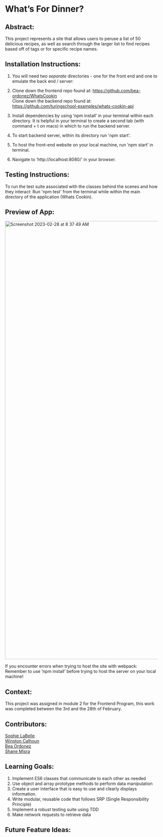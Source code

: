 # What’s For Dinner?

## Abstract:
[//]: <>
This project represents a site that allows users to peruse a list of 50 delicious recipes, as well as search through the larger list to find recipes based off of tags or for specific recipe names.


## Installation Instructions:
[//]: <>
1. You will need two *separate* directories - one for the front end and one to emulate the back end / server:

1. Clone down the frontend repo found at: https://github.com/bea-ordonez/WhatsCookin \
Clone down the backend repo found at: https://github.com/turingschool-examples/whats-cookin-api

1. Install dependencies by using ‘npm install’ in your terminal within each directory. It is helpful in your terminal to create a second tab (with command + t on macs) in which to run the backend server.

1. To start backend server, within its directory run 'npm start'.

1. To host the front-end website on your local machine, run ’npm start’ in terminal.

1. Navigate to ‘http://localhost:8080/' in your browser.

## Testing Instructions:
[//]: <>

To run the test suite associated with the classes behind the scenes and how they interact: 
Run 'npm test' from the terminal while within the main directory of the application (Whats Cookin).


## Preview of App:
[//]: <>
<img width="1440" alt="Screenshot 2023-02-28 at 8 37 49 AM" src="https://user-images.githubusercontent.com/117242156/221904138-a8d3c5f7-8b8a-409c-a70a-c2b5f2a61a9d.png">

If you encounter errors when trying to host the site with webpack: Remember to use ‘npm install’ before trying to host the server on your local machine!

## Context:
[//]: <>
This project was assigned in module 2 for the Frontend Program, this work was completed between the 3rd and the 28th of February.

## Contributors:
[//]: <>
[Sophie LaBelle](https://github.com/sophielabelle)\
[Winston Calhoun](https://github.com/WinstonCalhoun)\
[Bea Ordonez](https://github.com/bea-ordonez)\
[Shane Misra](https://github.com/sdmisra)

## Learning Goals:
[//]: <>
1. Implement ES6 classes that communicate to each other as needed
1. Use object and array prototype methods to perform data manipulation
1. Create a user interface that is easy to use and clearly displays information.
1. Write modular, reusable code that follows SRP (Single Responsibility Principle)
1. Implement a robust testing suite using TDD
1. Make network requests to retrieve data

## Future Feature Ideas:
[//]: <>
